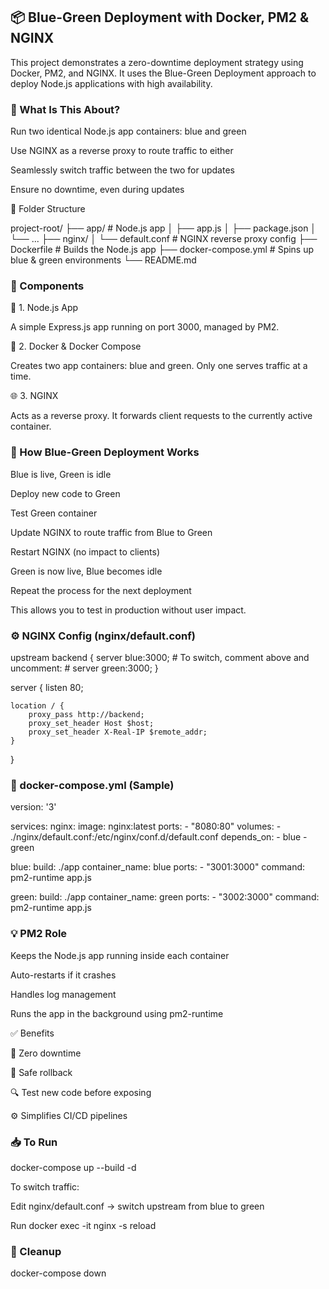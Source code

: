## 📦 Blue-Green Deployment with Docker, PM2 & NGINX

This project demonstrates a zero-downtime deployment strategy using Docker, PM2, and NGINX. It uses the Blue-Green Deployment approach to deploy Node.js applications with high availability.

### 📌 What Is This About?

Run two identical Node.js app containers: blue and green

Use NGINX as a reverse proxy to route traffic to either

Seamlessly switch traffic between the two for updates

Ensure no downtime, even during updates

📁 Folder Structure

project-root/
├── app/                     # Node.js app
│   ├── app.js
│   ├── package.json
│   └── ...
├── nginx/
│   └── default.conf         # NGINX reverse proxy config
├── Dockerfile              # Builds the Node.js app
├── docker-compose.yml      # Spins up blue & green environments
└── README.md

### 🚀 Components

🔧 1. Node.js App

A simple Express.js app running on port 3000, managed by PM2.

🐳 2. Docker & Docker Compose

Creates two app containers: blue and green. Only one serves traffic at a time.

🌐 3. NGINX

Acts as a reverse proxy. It forwards client requests to the currently active container.

### 🔁 How Blue-Green Deployment Works

Blue is live, Green is idle

Deploy new code to Green

Test Green container

Update NGINX to route traffic from Blue to Green

Restart NGINX (no impact to clients)

Green is now live, Blue becomes idle

Repeat the process for the next deployment

This allows you to test in production without user impact.

### ⚙️ NGINX Config (nginx/default.conf)

upstream backend {
    server blue:3000;
    # To switch, comment above and uncomment:
    # server green:3000;
}

server {
    listen 80;

    location / {
        proxy_pass http://backend;
        proxy_set_header Host $host;
        proxy_set_header X-Real-IP $remote_addr;
    }
}

### 🐳 docker-compose.yml (Sample)

version: '3'

services:
  nginx:
    image: nginx:latest
    ports:
      - "8080:80"
    volumes:
      - ./nginx/default.conf:/etc/nginx/conf.d/default.conf
    depends_on:
      - blue
      - green

  blue:
    build: ./app
    container_name: blue
    ports:
      - "3001:3000"
    command: pm2-runtime app.js

  green:
    build: ./app
    container_name: green
    ports:
      - "3002:3000"
    command: pm2-runtime app.js

### 💡 PM2 Role

Keeps the Node.js app running inside each container

Auto-restarts if it crashes

Handles log management

Runs the app in the background using pm2-runtime

✅ Benefits

🚫 Zero downtime

🔁 Safe rollback

🔍 Test new code before exposing

⚙️ Simplifies CI/CD pipelines

### 📥 To Run

docker-compose up --build -d

To switch traffic:

Edit nginx/default.conf → switch upstream from blue to green

Run docker exec -it <nginx-container-id> nginx -s reload

### 🧹 Cleanup

docker-compose down

